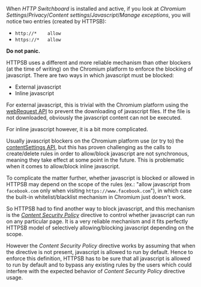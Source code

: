 When *HTTP Switchboard* is installed and active, if you look at *Chromium Settings*/*Privacy*/*Content settings*/*Javascript*/*Manage exceptions*, you will notice two entries (created by HTTPSB):

- `http://*    allow`
- `https://*   allow`

**Do not panic.**

HTTPSB uses a different and more reliable mechanism than other blockers (at the time of writing) on the Chromium platform to enforce the blocking of javascript. There are two ways in which javascript must be blocked:

- External javascript
- Inline javascript

For external javascript, this is trivial with the Chromium platform using the [webRequest API](http://developer.chrome.com/extensions/webRequest.html) to prevent the downloading of javascript files. If the file is not downloaded, obviously the javascript content can not be executed.

For inline javascript however, it is a bit more complicated.

Usually javascript blockers on the Chromium platform use (or try to) the [contentSettings API](http://developer.chrome.com/extensions/contentSettings.html), but this has proven challenging as the calls to create/delete rules in order to allow/block javascript are not synchronous, meaning they take effect at some point in the future. This is problematic when it comes to allow/block inline javascript.

To complicate the matter further, whether javascript is blocked or allowed in HTTPSB may depend on the scope of the rules (ex.: "allow javascript from `facebook.com` only when visiting `https://www.facebook.com`"), in which case the built-in whitelist/blacklist mechanism in Chromium just doesn't work.

So HTTPSB had to find another way to block javascript, and this mechanism is the [*Content Security Policy*](http://en.wikipedia.org/wiki/Content_Security_Policy) directive to control whether javascript can run on any particular page. It is a very reliable mechanism and it fits perfectly HTTPSB model of selectively allowing/blocking javascript depending on the scope.

However the *Content Security Policy* directive works by assuming that when the directive is not present, javascript is allowed to run by default. Hence to enforce this definition, HTTPSB has to be sure that all javascript is allowed to run by default and to bypass any existing rules by the users which could interfere with the expected behavior of *Content Security Policy* directive usage.